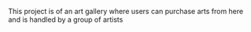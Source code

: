 This project is of an art gallery where users can purchase arts from here and is handled by a group of artists
